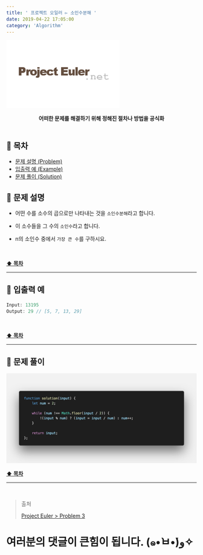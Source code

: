 ```yaml
---
title: ' 프로젝트 오일러 ▻ 소인수분해 '
date: 2019-04-22 17:05:00
category: 'Algorithm'
---
```


![](./images/logo.png)

<center><strong>어떠한 문제를 해결하기 위해 정해진 절차나 방법을 공식화</strong></center>

<br />

## **💎 목차**

- [문제 설명 (Problem)](#-문제-설명)
- [입출력 예 (Example)](#-입출력-예)
- [문제 풀이 (Solution)](#-문제-풀이)

## **📕 문제 설명**

- 어떤 수를 소수의 곱으로만 나타내는 것을 `소인수분해`라고 합니다.

- 이 소수들을 그 수의 `소인수`라고 합니다.

- n의 소인수 중에서 `가장 큰 수`를 구하시요.

<br />

**[⬆ 목차](#-목차)**

---

## **📙 입출력 예**

```js
Input: 13195
Output: 29 // [5, 7, 13, 29]
```

<br />

**[⬆ 목차](#-목차)**

---

## **📘 문제 풀이**

![](./images/solution.3.png)
<br />

**[⬆ 목차](#-목차)**

---

<br />

> 출처
>
> <a href="http://euler.synap.co.kr/prob_detail.php?id=3" target="_blank">Project Euler > Problem 3</a>

# 여러분의 댓글이 큰힘이 됩니다. (๑•̀ㅂ•́)و✧
